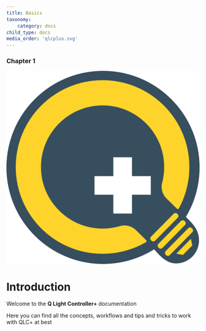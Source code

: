 ```yaml
---
title: Basics
taxonomy:
    category: docs
child_type: docs
media_order: 'qlcplus.svg'
---
```


### Chapter 1

![qlcplus](qlcplus.svg "qlcplus")

# Introduction

Welcome to the **Q Light Controller+** documentation

Here you can find all the concepts, workflows and tips and tricks to work with QLC+ at best
